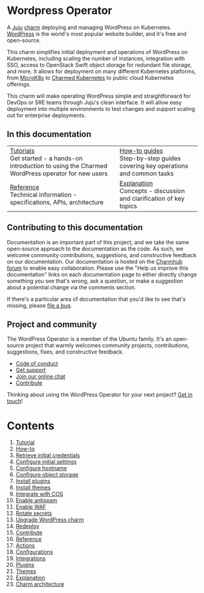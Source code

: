 # Wordpress Operator

A [Juju](https://juju.is/) [charm](https://juju.is/docs/olm/charmed-operators) deploying and managing WordPress on Kubernetes. [WordPress](https://wordpress.com/) is the world's most popular website builder, and it's free and open-source.

This charm simplifies initial deployment and operations of WordPress on Kubernetes, including scaling the number of instances, integration with SSO, access to OpenStack Swift object storage for redundant file storage, and more. It allows for deployment on many different Kubernetes platforms, from [MicroK8s](https://microk8s.io/) to [Charmed Kubernetes](https://ubuntu.com/kubernetes) to public cloud Kubernetes offerings.

This charm will make operating WordPress simple and straightforward for DevOps or SRE teams through Juju's clean interface. It will allow easy deployment into multiple environments to test changes and support scaling out for enterprise deployments.

## In this documentation

| | |
|--|--|
|  [Tutorials](https://charmhub.io/wordpress-k8s/docs/tutorials-getting-started)</br>  Get started - a hands-on introduction to using the Charmed WordPress operator for new users </br> |  [How-to guides](https://charmhub.io/wordpress-k8s/docs/how-to-contribute) </br> Step-by-step guides covering key operations and common tasks |
| [Reference](https://charmhub.io/wordpress-k8s/docs/reference-actions) </br> Technical information - specifications, APIs, architecture | [Explanation](https://charmhub.io/wordpress-k8s/docs/explanation-overview) </br> Concepts - discussion and clarification of key topics  |

## Contributing to this documentation

Documentation is an important part of this project, and we take the same open-source approach to the documentation as the code. As such, we welcome community contributions, suggestions, and constructive feedback on our documentation. Our documentation is hosted on the [Charmhub forum](https://discourse.charmhub.io/t/wordpress-documentation-overview/4052) to enable easy collaboration. Please use the "Help us improve this documentation" links on each documentation page to either directly change something you see that's wrong, ask a question, or make a suggestion about a potential change via the comments section.

If there's a particular area of documentation that you'd like to see that's missing, please [file a bug](https://github.com/canonical/wordpress-k8s-operator/issues).

## Project and community

The WordPress Operator is a member of the Ubuntu family. It's an open-source project that warmly welcomes community projects, contributions, suggestions, fixes, and constructive feedback.

- [Code of conduct](https://ubuntu.com/community/code-of-conduct)
- [Get support](https://discourse.charmhub.io/)
- [Join our online chat](https://matrix.to/#/#charmhub-charmdev:ubuntu.com)
- [Contribute](https://github.com/canonical/wordpress-k8s-operator/blob/main/CONTRIBUTING.md)

Thinking about using the WordPress Operator for your next project? [Get in touch](https://matrix.to/#/#charmhub-charmdev:ubuntu.com)!

# Contents

1. [Tutorial](tutorial.md)
1. [How-to](how-to)
  2. [Retrieve initial credentials](how-to/retrieve-initial-credentials.md)
  2. [Configure initial settings](how-to/configure-initial-settings.md)
  2. [Configure hostname](how-to/configure-hostname.md)
  2. [Configure object storage](how-to/configure-object-storage.md)
  2. [Install plugins](how-to/install-plugins.md)
  2. [Install themes](how-to/install-themes.md)
  2. [Integrate with COS](how-to/integrate-with-cos.md) 
  2. [Enable antispam](how-to/enable-antispam.md)
  2. [Enable WAF](how-to/enable-waf.md)  
  2. [Rotate secrets](how-to/rotate-secrets.md)
  2. [Upgrade WordPress charm](how-to/upgrade-wordpress-charm.md)
  2. [Redeploy](how-to/redeploy.md)
  2. [Contribute](how-to/contribute.md)
1. [Reference](reference)
  2. [Actions](reference/actions.md)
  2. [Configurations](reference/configurations.md)
  2. [Integrations](reference/integrations.md)
  2. [Plugins](reference/plugins.md)
  2. [Themes](reference/themes.md)
1. [Explanation](explanation)
  2. [Charm architecture](explanation/charm-architecture.md)
